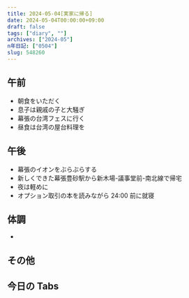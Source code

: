 ```yaml
---
title: 2024-05-04[実家に帰る]
date: 2024-05-04T00:00:00+09:00
draft: false
tags: ["diary", ""]
archives: ["2024-05"]
n年日記: ["0504"]
slug: 548260
---
```


## 午前

- 朝食をいただく
- 息子は親戚の子と大騒ぎ
- 幕張の台湾フェスに行く
- 昼食は台湾の屋台料理を

## 午後

- 幕張のイオンをぶらぶらする
- 新しくできた幕張豊砂駅から新木場-議事堂前-南北線で帰宅
- 夜は軽めに
- オプション取引の本を読みながら 24:00 前に就寝

## 体調

-

## その他

## 今日の Tabs
